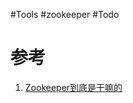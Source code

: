 #Tools #zookeeper #Todo 


# 参考
1. [Zookeeper到底是干嘛的](https://www.cnblogs.com/ultranms/p/9585191.html)